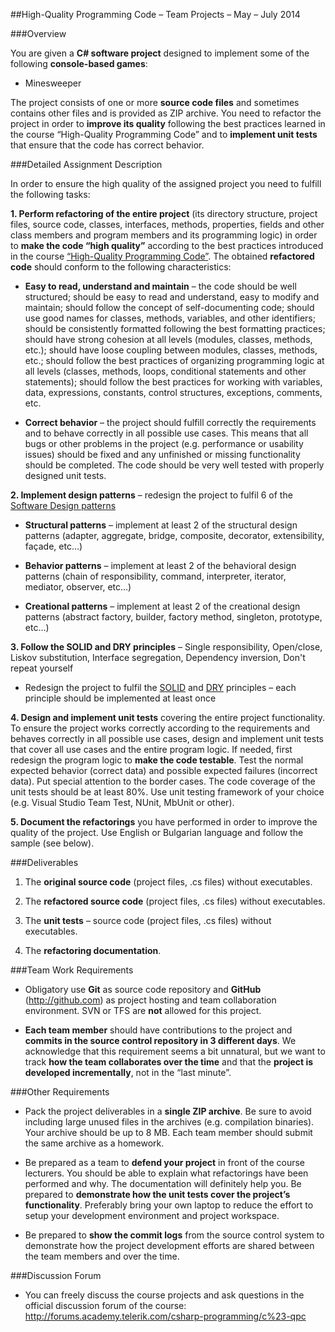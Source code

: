 ##High-Quality Programming Code – Team Projects – May – July 2014

###Overview

You are given a **C# software project** designed to implement some of the following **console-based games**:

  * Minesweeper

The project consists of one or more **source code files** and sometimes contains other files and is provided as ZIP archive. You need to refactor the project in order to **improve its quality** following the best practices learned in the course “High-Quality Programming Code” and to **implement unit tests** that ensure that the code has correct behavior.

###Detailed Assignment Description

In order to ensure the high quality of the assigned project you need to fulfill the following tasks:

**1. Perform refactoring of the entire project** (its directory structure, project files, source code, classes, interfaces, methods, properties, fields and other class members and program members and its programming logic) in order to **make the code “high quality”** according to the best practices introduced in the course [“High-Quality Programming Code”](http://telerikacademy.com/Courses/Courses/Details/174). The obtained **refactored code** should conform to the following characteristics:

  * **Easy to read, understand and maintain** – the code should be well structured; should be easy to read and understand, easy to modify and maintain; should follow the concept of self-documenting code; should use good names for classes, methods, variables, and other identifiers; should be consistently formatted following the best formatting practices; should have strong cohesion at all levels (modules, classes, methods, etc.); should have loose coupling between modules, classes, methods, etc.; should follow the best practices of organizing programming logic at all levels (classes, methods, loops, conditional statements and other statements); should follow the best practices for working with variables, data, expressions, constants, control structures, exceptions, comments, etc.

  * **Correct behavior** – the project should fulfill correctly the requirements and to behave correctly in all possible use cases. This means that all bugs or other problems in the project (e.g. performance or usability issues) should be fixed and any unfinished or missing functionality should be completed. The code should be very well tested with properly designed unit tests.

**2. Implement design patterns** – redesign the project to fulfil 6 of the [Software Design patterns](http://en.wikipedia.org/wiki/Software_design_pattern)

 * **Structural patterns** – implement at least 2 of the structural design patterns (adapter, aggregate, bridge, composite, decorator, extensibility, façade, etc…)

 * **Behavior patterns** – implement at least 2 of the behavioral design patterns (chain of responsibility, command, interpreter, iterator, mediator, observer, etc…)

 * **Creational patterns** – implement at least 2 of the creational design patterns (abstract factory, builder, factory method, singleton, prototype, etc…)

**3. Follow the SOLID and DRY principles** – Single responsibility, Open/close, Liskov substitution, Interface segregation, Dependency inversion, Don't repeat yourself

 - Redesign the project to fulfil the [SOLID](http://en.wikipedia.org/wiki/Solid) and [DRY](http://en.wikipedia.org/wiki/Don%27t_repeat_yourself) principles – each principle should be implemented at least once

**4. Design and implement unit tests** covering the entire project functionality. To ensure the project works correctly according to the requirements and behaves correctly in all possible use cases, design and implement unit tests that cover all use cases and the entire program logic. If needed, first redesign the program logic to **make the code testable**. Test the normal expected behavior (correct data) and possible expected failures (incorrect data). Put special attention to the border cases. The code coverage of the unit tests should be at least 80%. Use unit testing framework of your choice (e.g. Visual Studio Team Test, NUnit, MbUnit or other).

**5. Document the refactorings** you have performed in order to improve the quality of the project. Use English or Bulgarian language and follow the sample (see below).

###Deliverables

1. The **original source code** (project files, .cs files) without executables.

2. The **refactored source code** (project files, .cs files) without executables.

3. The **unit tests** – source code (project files, .cs files) without executables.

4. The **refactoring documentation**.

###Team Work Requirements

* Obligatory use **Git** as source code repository and **GitHub** (http://github.com) as project hosting and team collaboration environment. SVN or TFS are **not** allowed for this project.

* **Each team member** should have contributions to the project and **commits in the source control repository in 3 different days**. We acknowledge that this requirement seems a bit unnatural, but we want to track **how the team collaborates over the time** and that the **project is developed incrementally**, not in the “last minute”.

###Other Requirements

* Pack the project deliverables in a **single ZIP archive**. Be sure to avoid including large unused files in the archives (e.g. compilation binaries). Your archive should be up to 8 MB. Each team member should submit the same archive as a homework.

* Be prepared as a team to **defend your project** in front of the course lecturers. You should be able to explain what refactorings have been performed and why. The documentation will definitely help you. Be prepared to **demonstrate how the unit tests cover the project’s functionality**. Preferably bring your own laptop to reduce the effort to setup your development environment and project workspace.

* Be prepared to **show the commit logs** from the source control system to demonstrate how the project development efforts are shared between the team members and over the time.

###Discussion Forum

 * You can freely discuss the course projects and ask questions in the official discussion forum of the course: http://forums.academy.telerik.com/csharp-programming/c%23-qpc
